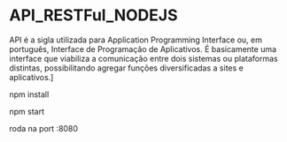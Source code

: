 # API_RESTFul_NODEJS



API é a sigla utilizada para Application Programming Interface ou, em português, Interface de Programação de Aplicativos. É basicamente uma interface que viabiliza a comunicação entre dois sistemas ou plataformas distintas, possibilitando agregar funções diversificadas a sites e aplicativos.]


npm install 

npm start


roda na port :8080
